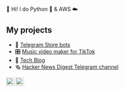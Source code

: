 👋 Hi! I do Python 🐍  & AWS ☁️ 

## My projects 

- 🚀 [Telegram Store bots](https://telegr.store/)
- 🎛️ [Music video maker for TikTok](https://draai.me)
- 💾 [Tech Blog](https://smirnov-am.github.io)
- 🗞️ [Hacker News Digest Telegram channel](https://t.me/hacker_news_digest)


[<img align="left" alt="LinkedIn | LinkedIn" width="22px" src="https://cdn.jsdelivr.net/npm/simple-icons@v3/icons/linkedin.svg" />][linkedin] 
[<img align="left" alt="Instagram | LinkedIn" width="22px" src="https://cdn.jsdelivr.net/npm/simple-icons@v3/icons/instagram.svg" />][instagram] 


[linkedin]: https://linkedin.com/in/smirnovam
[blog]: https://smirnov-am.github.io/
[stackoverflow]: https://stackoverflow.com/users/4947938/alexey-smirnov
[instagram]: https://www.instagram.com/iam.alex.smirnov/
